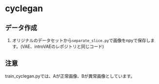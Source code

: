 # cyclegan
## データ作成
1. オリジナルのデータセットから```separate_slice.py```で画像をnpyで保存します。(VAE、introVAEのレポジトリと同じコード)

## 注意
train_cyclegan.pyでは、Aが正常画像、Bが異常画像としています。
